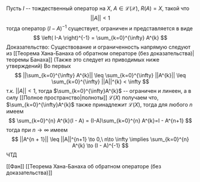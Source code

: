 Пусть $I$ -- тождественный оператор на $X$, $A \in \mathcal{L(X)},\ R(A)=X$, такой что 
$$
||A|| < 1
$$
тогда оператор $\left( I - A \right)^{-1}$ существует, ограничен и представляется в виде
$$
\left( I-A \right)^{-1} = \sum_{k=0}^{\infty} A^{k}
$$
Доказательство:
Существование и ограниченность напрямую следуют из [[Теорема Хана-Банаха об обратном операторе (без доказательства)|теоремы Банаха]]
(Также это следует из приводимых ниже утверждений)
Во первых
$$
||\sum_{k=0}^{\infty} A^{k}|| \leq \sum_{k=0}^{\infty} ||A^{k}|| \leq \sum_{k=0}^{\infty} ||A||^{k} < \infty
$$
т.к. $||A|| < 1$, тогда $\sum_{k=0}^{\infty}A^{k}$ -- ограничен и линеен, а в силу [[Полное пространство|полноты]] $\mathcal{L}(X)$ получаем что, $\sum_{k=0}^{\infty}A^{k}$ также принадлежит $\mathcal{L}(X)$, тогда для любого $n$ имеем
$$
\sum_{k=0}^{n} A^{k}(I - A) = (I-A)\sum_{k=0}^{n} A^{k}=I - A^{n+1}
$$
тогда при $n\to \infty$ имеем
$$
||A^{n + 1}|| \leq ||A||^{n+1} \to 0,\ n\to \infty \implies \sum_{k=0}^{n} A^{k} \to  (I - A)^{-1}
$$
ЧТД

[[Фан]] [[Теорема Хана-Банаха об обратном операторе (без доказательства)]]